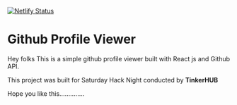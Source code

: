 [![Netlify Status](https://api.netlify.com/api/v1/badges/800934b8-bce9-40ff-8769-f56716206e30/deploy-status)](https://app.netlify.com/sites/sharp-borg-53f32d/deploys)

# Github Profile Viewer

Hey folks
This is a simple github profile viewer built with React js and Github API.

This project was built for Saturday Hack Night conducted by **TinkerHUB**

Hope you like this..............